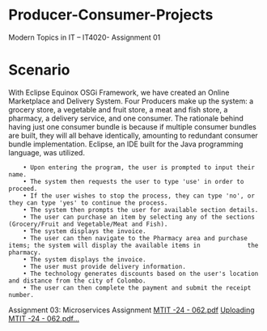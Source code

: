 # Producer-Consumer-Projects
Modern Topics in IT – IT4020- Assignment 01

# Scenario

With Eclipse Equinox OSGi Framework, we have created an Online Marketplace and Delivery System. Four Producers make up the system: a grocery store, a vegetable and fruit store, a meat and fish store, a pharmacy, a delivery service, and one consumer. The rationale behind having just one consumer bundle is because if multiple consumer bundles are built, they will all behave identically, amounting to redundant consumer bundle implementation. Eclipse, an IDE built for the Java programming language, was utilized.


        • Upon entering the program, the user is prompted to input their name.
        • The system then requests the user to type 'use' in order to proceed.
        • If the user wishes to stop the process, they can type 'no', or they can type 'yes' to continue the process.
        • The system then prompts the user for available section details.
        • The user can purchase an item by selecting any of the sections (Grocery/Fruit and Vegetable/Meat and Fish).
        • The system displays the invoice.
        • The user can then navigate to the Pharmacy area and purchase items; the system will display the available items in             the pharmacy.
        • The system displays the invoice.
        • The user must provide delivery information.
        • The technology generates discounts based on the user's location and distance from the city of Colombo.
        • The user can then complete the payment and submit the receipt number.


Assignment 03: Microservices Assignment
[MTIT -24 - 062.pdf](https://github.com/wickramasinghe07/Producer-Consumer-Projects/files/15158562/MTIT.-24.-.062.pdf)
[Uploading MTIT -24 - 062.pdf…]()
